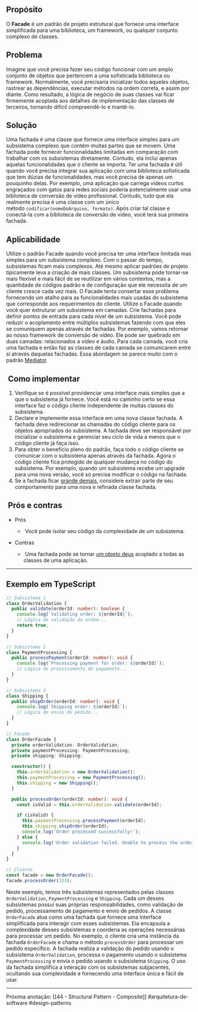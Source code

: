 ## Propósito

O **Facade** é um padrão de projeto estrutural que fornece uma interface simplificada para uma biblioteca, um framework, ou qualquer conjunto complexo de classes.

## Problema

Imagine que você precisa fazer seu código funcionar com um amplo conjunto de objetos que pertencem a uma sofisticada biblioteca ou framework. Normalmente, você precisaria inicializar todos aqueles objetos, rastrear as dependências, executar métodos na ordem correta, e assim por diante.
Como resultado, a lógica de negócio de suas classes vai ficar firmemente acoplada aos detalhes de implementação das classes de terceiros, tornando difícil compreendê-lo e mantê-lo.

## Solução

Uma fachada é uma classe que fornece uma interface simples para um subsistema complexo que contém muitas partes que se movem. Uma fachada pode fornecer funcionalidades limitadas em comparação com trabalhar com os subsistemas diretamente. Contudo, ela inclui apenas aquelas funcionalidades que o cliente se importa.
Ter uma fachada é útil quando você precisa integrar sua aplicação com uma biblioteca sofisticada que tem dúzias de funcionalidades, mas você precisa de apenas um pouquinho delas.
Por exemplo, uma aplicação que carrega vídeos curtos engraçados com gatos para redes sociais poderia potencialmente usar uma biblioteca de conversão de vídeo profissional. Contudo, tudo que ela realmente precisa é uma classe com um único método `codificar(nomeDoArquivo, formato)`. Após criar tal classe e conectá-la com a biblioteca de conversão de vídeo, você terá sua primeira fachada.

## Aplicabilidade

Utilize o padrão Facade quando você precisa ter uma interface limitada mas simples para um subsistema complexo.
Com o passar do tempo, subsistemas ficam mais complexos. Até mesmo aplicar padrões de projeto tipicamente leva a criação de mais classes. Um subsistema pode tornar-se mais flexível e mais fácil de se reutilizar em vários contextos, mas a quantidade de códigos padrão e de configuração que ele necessita de um cliente cresce cada vez mais. O Facade tenta consertar esse problema fornecendo um atalho para as funcionalidades mais usadas do subsistema que corresponde aos requerimentos do cliente.
Utilize o Facade quando você quer estruturar um subsistema em camadas.
Crie fachadas para definir pontos de entrada para cada nível de um subsistema. Você pode reduzir o acoplamento entre múltiplos subsistemas fazendo com que eles se comuniquem apenas através de fachadas.
Por exemplo, vamos retornar ao nosso framework de conversão de vídeo. Ele pode ser quebrado em duas camadas: relacionados a vídeo e áudio. Para cada camada, você cria uma fachada e então faz as classes de cada camada se comunicarem entre si através daquelas fachadas. Essa abordagem se parece muito com o padrão [Mediator](https://refactoring.guru/pt-br/design-patterns/mediator).

##  Como implementar

1. Verifique se é possível providenciar uma interface mais simples que a que o subsistema já fornece. Você está no caminho certo se essa interface faz o código cliente independente de muitas classes do subsistema.
2. Declare e implemente essa interface em uma nova classe fachada. A fachada deve redirecionar as chamadas do código cliente para os objetos apropriados do subsistema. A fachada deve ser responsável por inicializar o subsistema e gerenciar seu ciclo de vida a menos que o código cliente já faça isso.
3. Para obter o benefício pleno do padrão, faça todo o código cliente se comunicar com o subsistema apenas através da fachada. Agora o código cliente fica protegido de qualquer mudança no código do subsistema. Por exemplo, quando um subsistema recebe um upgrade para uma nova versão, você só precisa modificar o código na fachada.
4. Se a fachada ficar [grande demais](https://refactoring.guru/pt-br/smells/large-class), considere extrair parte de seu comportamento para uma nova e refinada classe fachada.

##  Prós e contras

- Prós
	-  Você pode isolar seu código da complexidade de um subsistema.

- Contras
	-  Uma fachada pode se tornar [um objeto deus](https://refactoring.guru/pt-br/antipatterns/god-object) acoplado a todas as classes de uma aplicação.
 
---

## Exemplo em TypeScript

```typescript
// Subsistema 1
class OrderValidation {
  public validate(orderId: number): boolean {
    console.log(`Validating order: ${orderId}`);
    // Lógica de validação da ordem...
    return true;
  }
}

// Subsistema 2
class PaymentProcessing {
  public processPayment(orderId: number): void {
    console.log(`Processing payment for order: ${orderId}`);
    // Lógica de processamento do pagamento...
  }
}

// Subsistema 3
class Shipping {
  public shipOrder(orderId: number): void {
    console.log(`Shipping order: ${orderId}`);
    // Lógica de envio do pedido...
  }
}

// Facade
class OrderFacade {
  private orderValidation: OrderValidation;
  private paymentProcessing: PaymentProcessing;
  private shipping: Shipping;

  constructor() {
    this.orderValidation = new OrderValidation();
    this.paymentProcessing = new PaymentProcessing();
    this.shipping = new Shipping();
  }

  public processOrder(orderId: number): void {
    const isValid = this.orderValidation.validate(orderId);

    if (isValid) {
      this.paymentProcessing.processPayment(orderId);
      this.shipping.shipOrder(orderId);
      console.log('Order processed successfully!');
    } else {
      console.log('Order validation failed. Unable to process the order.');
    }
  }
}

// Cliente
const facade = new OrderFacade();
facade.processOrder(123);
```

Neste exemplo, temos três subsistemas representados pelas classes `OrderValidation`, `PaymentProcessing` e `Shipping`. Cada um desses subsistemas possui suas próprias responsabilidades, como validação de pedido, processamento de pagamento e envio de pedidos.
A classe `OrderFacade` atua como uma fachada que fornece uma interface simplificada para interagir com esses subsistemas. Ela encapsula a complexidade desses subsistemas e coordena as operações necessárias para processar um pedido.
No exemplo, o cliente cria uma instância da fachada `OrderFacade` e chama o método `processOrder` para processar um pedido específico. A fachada realiza a validação do pedido usando o subsistema `OrderValidation`, processa o pagamento usando o subsistema `PaymentProcessing` e envia o pedido usando o subsistema `Shipping`.
O uso da fachada simplifica a interação com os subsistemas subjacentes, ocultando sua complexidade e fornecendo uma interface única e fácil de usar.

---
Próxima anotação: [[44 - Structural Pattern  - Composite]]
#arquitetura-de-software #design-patterns